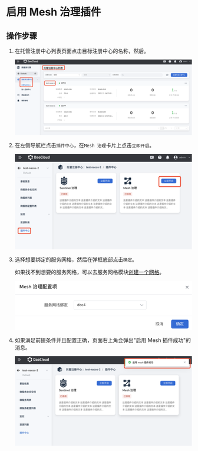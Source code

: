# 启用 Mesh 治理插件

<!--## 前提条件-->
## 操作步骤

1. 在托管注册中心列表页面点击目标注册中心的名称，然后。

    ![进入插件中心](../imgs/ns-1.png)

2. 在左侧导航栏点击`插件中心`，在`Mesh 治理`卡片上点击`立即开启`。

    ![开启插件](imgs/mesh01.png)

3. 选择想要绑定的服务网格，然后在弹框底部点击`确定`。

    如果找不到想要的服务网格，可以去服务网格模块[创建一个网格](../../../../mspider/user-guide/service-mesh/create-mesh.md)。

    ![配置](imgs/mesh02.png)

4. 如果满足前提条件并且配置正确，页面右上角会弹出"启用 Mesh 插件成功"的消息。

    ![配置](imgs/mesh03.png)